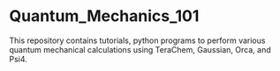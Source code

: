 # Quantum_Mechanics_101
This repository contains tutorials, python programs to perform various quantum mechanical calculations using TeraChem, Gaussian, Orca, and Psi4.
